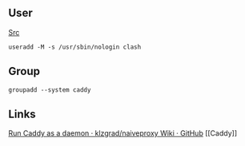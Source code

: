 ## User
[Src](https://mritd.com/2022/02/06/clash-tproxy/)
```
useradd -M -s /usr/sbin/nologin clash
```

## Group

```
groupadd --system caddy
```

## Links
[Run Caddy as a daemon · klzgrad/naiveproxy Wiki · GitHub](https://github.com/klzgrad/naiveproxy/wiki/Run-Caddy-as-a-daemon)
[[Caddy]]
